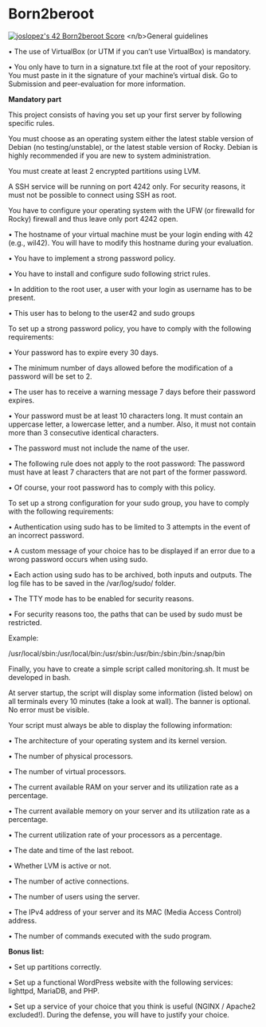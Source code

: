 # Born2beroot
<a href="https://github.com/JaeSeoKim/badge42"><img src="https://badge42.vercel.app/api/v2/cl4qxms4g001609l49j835g66/project/2574154" alt="joslopez's 42 Born2beroot Score" /></a>
<n/b>General guidelines</b>
<p>• The use of VirtualBox (or UTM if you can’t use VirtualBox) is mandatory.</p>
<p>• You only have to turn in a signature.txt file at the root of your repository. You
must paste in it the signature of your machine’s virtual disk. Go to Submission and
peer-evaluation for more information.<p/n>
<b>Mandatory part</b>
<p>This project consists of having you set up your first server by following specific rules.</p>
<p>You must choose as an operating system either the latest stable version of Debian (no
testing/unstable), or the latest stable version of Rocky. Debian is highly recommended
if you are new to system administration.</p>
<p>You must create at least 2 encrypted partitions using LVM.</p>
<p>A SSH service will be running on port 4242 only. For security reasons, it must not be
possible to connect using SSH as root.</p>
<p>You have to configure your operating system with the UFW (or firewalld for Rocky)
firewall and thus leave only port 4242 open.</p>
<p>• The hostname of your virtual machine must be your login ending with 42 (e.g.,
wil42). You will have to modify this hostname during your evaluation.</p>
<p>• You have to implement a strong password policy.</p>
<p>• You have to install and configure sudo following strict rules.</p>
<p>• In addition to the root user, a user with your login as username has to be present.</p>
<p>• This user has to belong to the user42 and sudo groups</p>
<p>To set up a strong password policy, you have to comply with the following requirements:</p>
<p>• Your password has to expire every 30 days.</p>
<p>• The minimum number of days allowed before the modification of a password will
be set to 2.</p>
<p>• The user has to receive a warning message 7 days before their password expires.</p>
<p>• Your password must be at least 10 characters long. It must contain an uppercase
letter, a lowercase letter, and a number. Also, it must not contain more than 3
consecutive identical characters.</p>
<p>• The password must not include the name of the user.</p>
<p>• The following rule does not apply to the root password: The password must have
at least 7 characters that are not part of the former password.</p>
<p>• Of course, your root password has to comply with this policy.</p>
To set up a strong configuration for your sudo group, you have to comply with the
following requirements:</p>
<p>• Authentication using sudo has to be limited to 3 attempts in the event of an incorrect password.</p>
<p>• A custom message of your choice has to be displayed if an error due to a wrong
password occurs when using sudo.</p>
<p>• Each action using sudo has to be archived, both inputs and outputs. The log file
has to be saved in the /var/log/sudo/ folder.</p>
<p>• The TTY mode has to be enabled for security reasons.</p>
<p>• For security reasons too, the paths that can be used by sudo must be restricted.</p>
<p>Example:</p>
<p>/usr/local/sbin:/usr/local/bin:/usr/sbin:/usr/bin:/sbin:/bin:/snap/bin</p>
<p>Finally, you have to create a simple script called monitoring.sh. It must be developed in bash.</p>
<p>At server startup, the script will display some information (listed below) on all terminals every 10 minutes (take a look at wall). The banner is optional. No error must be visible.</p>
<p>Your script must always be able to display the following information:</p>
<p>• The architecture of your operating system and its kernel version.</p>
<p>• The number of physical processors.</p>
<p>• The number of virtual processors.</p>
<p>• The current available RAM on your server and its utilization rate as a percentage.</p>
<p>• The current available memory on your server and its utilization rate as a percentage.</p>
<p>• The current utilization rate of your processors as a percentage.</p>
<p>• The date and time of the last reboot.</p>
<p>• Whether LVM is active or not.</p>
<p>• The number of active connections.</p>
<p>• The number of users using the server.</p>
<p>• The IPv4 address of your server and its MAC (Media Access Control) address.</p>
<p>• The number of commands executed with the sudo program.<p/n>
<b>Bonus list:</b>
<p>• Set up partitions correctly.</p>
<p>• Set up a functional WordPress website with the following services: lighttpd, MariaDB, and PHP.</p>
<p>• Set up a service of your choice that you think is useful (NGINX / Apache2 excluded!). During the defense, you will have to justify your choice.</p>
